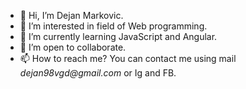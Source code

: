 - 👋 Hi, I’m Dejan Markovic.
- 👀 I’m interested in field of Web programming.
- 🌱 I’m currently learning JavaScript and Angular.
- 💞️ I’m open to collaborate.
- 📫 How to reach me? You can contact me using mail _dejan98vgd@gmail.com_ or Ig and FB.

<!---
dejooo98/dejooo98 is a ✨ special ✨ repository because its `README.md` (this file) appears on your GitHub profile.
You can click the Preview link to take a look at your changes.
--->
